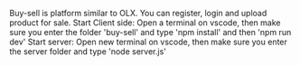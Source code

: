 Buy-sell is platform similar to OLX. You can register, login and upload product for sale.
Start Client side: Open a terminal on vscode, then make sure you enter the folder 'buy-sell' and type 'npm install' and then 'npm run dev' Start server: Open new terminal on vscode, then make sure you enter the server folder and type 'node server.js'
